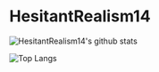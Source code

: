 # HesitantRealism14

![HesitantRealism14's github stats](https://github-readme-stats.vercel.app/api?username=HesitantRealism14&count_private=true&show_icons=true&theme=radical&hide=issues)

![Top Langs](https://github-readme-stats.vercel.app/api/top-langs/?username=HesitantRealism14&layout=compact)
